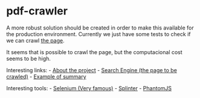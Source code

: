 # pdf-crawler

A more robust solution should be created in order to make this 
available for the production environment. Currently we just have some tests to check if we can crawl [the page](http://balancos.imprensaoficial.com.br/Condiario.asp).

It seems that is possible to crawl the page, but the computacional cost seems to be high.

Interesting links:
	- [About the project](https://hackpad.com/Zeelo-Apax-DF-Analyzer-8u5aC8ARMe5)
	- [Search Engine (the page to be crawled)](http://balancos.imprensaoficial.com.br/Condiario.asp)
	- [Example of summary](http://diariooficial.imprensaoficial.com.br/nav_v4/index.asp?c=3&e=20151202&p=1)

Interesting tools:
	- [Selenium (Very famous)](http://selenium-python.readthedocs.org/)
	- [Splinter](https://splinter.readthedocs.org/en/latest/)
	- [PhantomJS](http://phantomjs.org/)